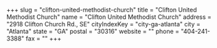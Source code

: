 +++
slug = "clifton-united-methodist-church"
title = "Clifton United Methodist Church"
name = "Clifton United Methodist Church"
address = "2918 Clifton Church Rd., SE"
cityIndexKey = "city-ga-atlanta"
city = "Atlanta"
state = "GA"
postal = "30316"
website = ""
phone = "404-241-3388"
fax = ""
+++
